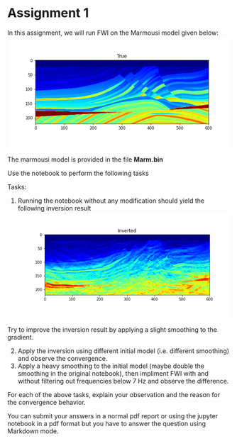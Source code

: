 # Assignment 1 
In this assignment, we will run FWI on the Marmousi model given below: 
![Alt text](True_model.png) 

The marmousi model is provided in the file **Marm.bin**

Use the notebook to perform the following tasks 

Tasks:  
1. Running the notebook without any modification should yield the following inversion result
![Alt text](Inverted_model.png) 

Try to improve the inversion result by applying a slight smoothing to the gradient. 

2. Apply the inversion using different initial model (i.e. different smoothing) and observe the convergence.   
3. Apply a heavy smoothing to the initial model (maybe double the smoothing in the original notebook), then impliment FWI with and without filtering out frequencies below 7 Hz and observe the difference.

For each of the above tasks, explain your observation and the reason for the convergence behavior.  

You can submit your answers in a normal pdf report or using the jupyter notebook in a pdf format but you have to answer the question using Markdown mode.   

